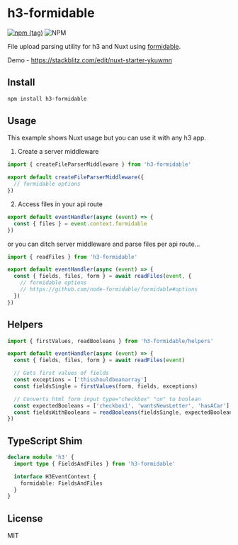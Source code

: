 # h3-formidable

[![npm (tag)](https://img.shields.io/npm/v/h3-formidable?style=flat&colorA=000000&colorB=000000)](https://www.npmjs.com/package/h3-formidable) ![NPM](https://img.shields.io/npm/l/h3-formidable?style=flat&colorA=000000&colorB=000000)

File upload parsing utility for h3 and Nuxt using [formidable](https://github.com/node-formidable/formidable).

Demo - https://stackblitz.com/edit/nuxt-starter-ykuwmn

## Install

```bash
npm install h3-formidable
```

## Usage

This example shows Nuxt usage but you can use it with any h3 app.

1. Create a server middleware

```ts
import { createFileParserMiddleware } from 'h3-formidable'

export default createFileParserMiddleware({
  // formidable options
})
```

2. Access files in your api route

```ts
export default eventHandler(async (event) => {
  const { files } = event.context.formidable
})
```

or you can ditch server middleware and parse files per api route...

```ts
import { readFiles } from 'h3-formidable'

export default eventHandler(async (event) => {
  const { fields, files, form } = await readFiles(event, {
    // formidable options
    // https://github.com/node-formidable/formidable#options
  })
})
```

## Helpers

```ts
import { firstValues, readBooleans } from 'h3-formidable/helpers'

export default eventHandler(async (event) => {
  const { fields, files, form } = await readFiles(event)

  // Gets first values of fields
  const exceptions = ['thisshouldbeanarray']
  const fieldsSingle = firstValues(form, fields, exceptions)

  // Converts html form input type="checkbox" "on" to boolean
  const expectedBooleans = ['checkbox1', 'wantsNewsLetter', 'hasACar']
  const fieldsWithBooleans = readBooleans(fieldsSingle, expectedBooleans)
})
```

## TypeScript Shim

```ts
declare module 'h3' {
  import type { FieldsAndFiles } from 'h3-formidable'

  interface H3EventContext {
    formidable: FieldsAndFiles
  }
}
```

## License

MIT
